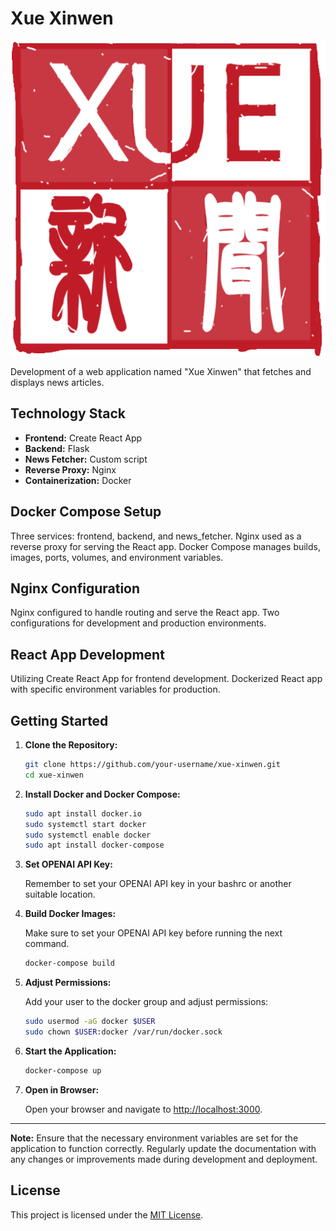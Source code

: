 # Xue Xinwen

![Xue Xinwen Logo](public/logo512.png)

Development of a web application named "Xue Xinwen" that fetches and displays news articles.

## Technology Stack

- **Frontend:** Create React App
- **Backend:** Flask
- **News Fetcher:** Custom script
- **Reverse Proxy:** Nginx
- **Containerization:** Docker

## Docker Compose Setup

Three services: frontend, backend, and news_fetcher.
Nginx used as a reverse proxy for serving the React app.
Docker Compose manages builds, images, ports, volumes, and environment variables.

## Nginx Configuration

Nginx configured to handle routing and serve the React app.
Two configurations for development and production environments.

## React App Development

Utilizing Create React App for frontend development.
Dockerized React app with specific environment variables for production.


## Getting Started

1. **Clone the Repository:**

    ```bash
    git clone https://github.com/your-username/xue-xinwen.git
    cd xue-xinwen
    ```

2. **Install Docker and Docker Compose:**

    ```bash
    sudo apt install docker.io
    sudo systemctl start docker
    sudo systemctl enable docker
    sudo apt install docker-compose
    ```

3. **Set OPENAI API Key:**

    Remember to set your OPENAI API key in your bashrc or another suitable location.

4. **Build Docker Images:**

    Make sure to set your OPENAI API key before running the next command.

    ```bash
    docker-compose build
    ```

5. **Adjust Permissions:**

    Add your user to the docker group and adjust permissions:

    ```bash
    sudo usermod -aG docker $USER
    sudo chown $USER:docker /var/run/docker.sock
    ```

6. **Start the Application:**

    ```bash
    docker-compose up
    ```

7. **Open in Browser:**

    Open your browser and navigate to [http://localhost:3000](http://localhost:3000).

---

**Note:** Ensure that the necessary environment variables are set for the application to function correctly. Regularly update the documentation with any changes or improvements made during development and deployment.


## License

This project is licensed under the [MIT License](LICENSE).